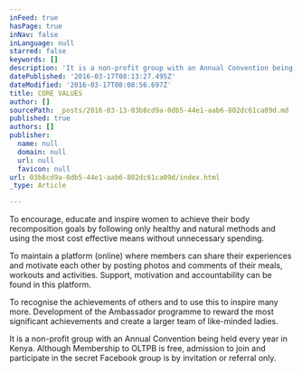 ```yaml
---
inFeed: true
hasPage: true
inNav: false
inLanguage: null
starred: false
keywords: []
description: 'It is a non-profit group with an Annual Convention being held every year in Kenya. Although Membership to OLTPB is free, admission to join and participate in the secret Facebook group is by invitation or referral only.'
datePublished: '2016-03-17T08:13:27.495Z'
dateModified: '2016-03-17T08:08:56.697Z'
title: CORE VALUES
author: []
sourcePath: _posts/2016-03-13-03b8cd9a-0db5-44e1-aab6-802dc61ca09d.md
published: true
authors: []
publisher:
  name: null
  domain: null
  url: null
  favicon: null
url: 03b8cd9a-0db5-44e1-aab6-802dc61ca09d/index.html
_type: Article

---
```

To encourage, educate and inspire women to achieve their body recomposition goals by following only healthy and natural methods and using the most cost effective means without unnecessary spending.

To maintain a platform (online) where members can share their experiences and motivate each other by posting photos and comments of their meals, workouts and activities. Support, motivation and accountability can be found in this platform.

To recognise the achievements of others and to use this to inspire many more. Development of the Ambassador programme to reward the most significant achievements and create a larger team of like-minded ladies.

It is a non-profit group with an Annual Convention being held every year in Kenya. Although Membership to OLTPB is free, admission to join and participate in the secret Facebook group is by invitation or referral only.